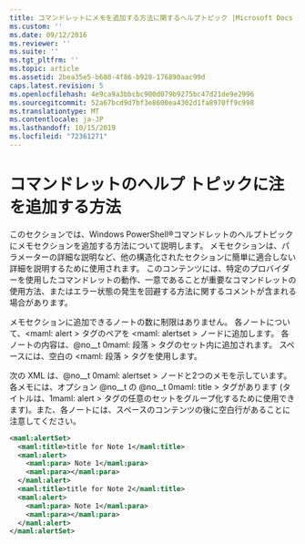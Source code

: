 ```yaml
---
title: コマンドレットにメモを追加する方法に関するヘルプトピック |Microsoft Docs
ms.custom: ''
ms.date: 09/12/2016
ms.reviewer: ''
ms.suite: ''
ms.tgt_pltfrm: ''
ms.topic: article
ms.assetid: 2bea35e5-b680-4f86-b928-176890aac99d
caps.latest.revision: 5
ms.openlocfilehash: 4e9ca9a3bbcbc900d079b9275bc47d21de9e2996
ms.sourcegitcommit: 52a67bcd9d7bf3e8600ea4302d1fa8970ff9c998
ms.translationtype: MT
ms.contentlocale: ja-JP
ms.lasthandoff: 10/15/2019
ms.locfileid: "72361271"
---
```

# <a name="how-to-add-notes-to-a-cmdlet-help-topic"></a>コマンドレットのヘルプ トピックに注を追加する方法

このセクションでは、Windows PowerShell®コマンドレットのヘルプトピックにメモセクションを追加する方法について説明します。 メモセクションは、パラメーターの詳細な説明など、他の構造化されたセクションに簡単に適合しない詳細を説明するために使用されます。 このコンテンツには、特定のプロバイダーを使用したコマンドレットの動作、一意であることが重要なコマンドレットの使用方法、またはエラー状態の発生を回避する方法に関するコメントが含まれる場合があります。

メモセクションに追加できるノートの数に制限はありません。 各ノートについて、\<maml: alert > タグのペアを \<maml: alertset > ノードに追加します。 各ノートの内容は、@no__t 0maml: 段落 > タグのセット内に追加されます。 スペースには、空白の \<maml: 段落 > タグを使用します。

次の XML は、@no__t 0maml: alertset > ノードと2つのメモを示しています。 各メモには、オプション @no__t の @no__t 0maml: title > タグがあります (タイトルは、1maml: alert > タグの任意のセットをグループ化するために使用できます)。また、各ノートには、スペースのコンテンツの後に空白行があることに注意してください。

```xml
<maml:alertSet>
  <maml:title>title for Note 1</maml:title>
  <maml:alert>
    <maml:para> Note 1</maml:para>
    <maml:para></maml:para>
  </maml:alert>
  <maml:title>title for Note 2</maml:title>
  <maml:alert>
    <maml:para> Note 1</maml:para>
    <maml:para></maml:para>
  </maml:alert>
</maml:alertSet>
```



